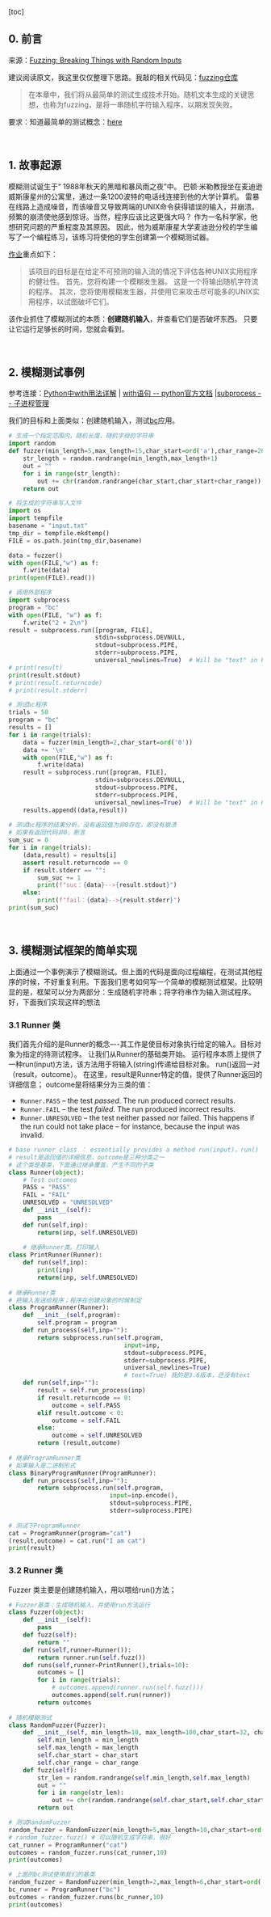 [toc]

## 0. 前言

来源：[Fuzzing: Breaking Things with Random Inputs](https://www.fuzzingbook.org/html/Fuzzer.html)

建议阅读原文，我这里仅仅整理下思路。我敲的相关代码见：[fuzzing仓库](https://github.com/da1234cao/programming-language-entry-record/tree/master/fuzzing)

> 在本章中，我们将从最简单的测试生成技术开始。随机文本生成的关键思想，也称为fuzzing，是将一串随机字符输入程序，以期发现失败。

要求：知道最简单的测试概念：[here](https://blog.csdn.net/sinat_38816924/article/details/110664084)

<br>

## 1. 故事起源

模糊测试诞生于“ 1988年秋天的黑暗和暴风雨之夜”中。 巴顿·米勒教授坐在麦迪逊威斯康星州的公寓里，通过一条1200波特的电话线连接到他的大学计算机。 雷暴在线路上造成噪音，而该噪音又导致两端的UNIX命令获得错误的输入，并崩溃。 频繁的崩溃使他感到惊讶。当然，程序应该比这更强大吗？ 作为一名科学家，他想研究问题的严重程度及其原因。 因此，他为威斯康星大学麦迪逊分校的学生编写了一个编程练习，该练习将使他的学生创建第一个模糊测试器。

[作业](http://pages.cs.wisc.edu/~bart/fuzz/CS736-Projects-f1988.pdf)重点如下：

> 该项目的目标是在给定不可预测的输入流的情况下评估各种UNIX实用程序的健壮性。 首先，您将构建一个模糊发生器。 这是一个将输出随机字符流的程序。 其次，您将使用模糊发生器，并使用它来攻击尽可能多的UNIX实用程序，以试图破坏它们。

该作业抓住了模糊测试的本质：**创建随机输入**，并查看它们是否破坏东西。 只要让它运行足够长的时间，您就会看到。

<br>

## 2. 模糊测试事例

参考连接：[Python中with用法详解](https://www.jellythink.com/archives/530) | [with语句 -- python官方文档](https://docs.python.org/zh-cn/3/reference/compound_stmts.html#with) |[subprocess -- 子进程管理](https://docs.python.org/zh-cn/3/library/subprocess.html)

我们的目标和上面类似：创建随机输入，测试[bc](http://c.biancheng.net/view/2680.html)应用。

```python
# 生成一个指定范围内，随机长度，随机字母的字符串
import random
def fuzzer(min_length=5,max_length=15,char_start=ord('a'),char_range=26):
    str_length = random.randrange(min_length,max_length+1)
    out = ""
    for i in range(str_length):
        out += chr(random.randrange(char_start,char_start+char_range))
    return out

# 将生成的字符串写入文件
import os
import tempfile
basename = "input.txt"
tmp_dir = tempfile.mkdtemp()
FILE = os.path.join(tmp_dir,basename)

data = fuzzer()
with open(FILE,"w") as f:
    f.write(data)
print(open(FILE).read())

# 调用外部程序
import subprocess
program = "bc"
with open(FILE, "w") as f:
    f.write("2 + 2\n")
result = subprocess.run([program, FILE],
                        stdin=subprocess.DEVNULL,
                        stdout=subprocess.PIPE,
                        stderr=subprocess.PIPE,
                        universal_newlines=True)  # Will be "text" in Python 3.7
# print(result)
print(result.stdout)
# print(result.returncode)
# print(result.stderr)

# 测试bc程序
trials = 50
program = "bc"
results = []
for i in range(trials):
    data = fuzzer(min_length=2,char_start=ord('0'))
    data += '\n'
    with open(FILE,"w") as f:
        f.write(data)
    result = subprocess.run([program, FILE],
                        stdin=subprocess.DEVNULL,
                        stdout=subprocess.PIPE,
                        stderr=subprocess.PIPE,
                        universal_newlines=True)  # Will be "text" in Python 3.7
    results.append((data,result))
    
# 测试bc程序的结果分析，没有返回值为非0存在，即没有崩溃
# 如果有返回代码非0，断言
sum_suc = 0
for i in range(trials):
    (data,result) = results[i]
    assert result.returncode == 0
    if result.stderr == "":
        sum_suc += 1
        print(f"suc：{data}-->{result.stdout}")
    else:
        print(f"fail：{data}-->{result.stderr}")
print(sum_suc)
```

<br>

## 3. 模糊测试框架的简单实现

上面通过一个事例演示了模糊测试。但上面的代码是面向过程编程，在测试其他程序的时候，不好重复利用。下面我们思考如何写一个简单的模糊测试框架。比较明显的是，框架可以分为两部分：生成随机字符串；将字符串作为输入测试程序。好，下面我们实现这样的想法

### 3.1 Runner 类

我们首先介绍的是Runner的概念–--其工作是使目标对象执行给定的输入。目标对象为指定的待测试程序。
让我们从Runner的基础类开始。 运行程序本质上提供了一种run(input)方法，该方法用于将输入(string)传递给目标对象。  run()返回一对（result，outcome）。 在这里，result是Runner特定的值，提供了Runner返回的详细信息； outcome是将结果分为三类的值：

* `Runner.PASS` – the test *passed*.  The run produced correct results.
* `Runner.FAIL` – the test *failed*.  The run produced incorrect results.
* `Runner.UNRESOLVED` – the test neither passed nor failed.   This happens if the run could not take place – for instance, because the input was invalid.

```python
# base runner class ： essentially provides a method run(input)，run() returns a pair (result, outcome)
# result是返回值的详细信息，outcome是三种分类之一
# 这个类是基类，下面通过继承覆盖，产生不同的子类
class Runner(object):
    # Test outcomes
    PASS = "PASS"
    FAIL = "FAIL"
    UNRESOLVED = "UNRESOLVED"
    def __init__(self):
        pass
    def run(self,inp):
        return(inp, self.UNRESOLVED)
    
    # 继承Runner类。打印输入
class PrintRunner(Runner):
    def run(self,inp):
        print(inp)
        return(inp, self.UNRESOLVED)
    
# 继承Runner类
# 把输入发送给程序；程序在创建对象的时候制定
class ProgramRunner(Runner):
    def __init__(self,program):
        self.program = program
    def run_process(self,inp=""):
        return subprocess.run(self.program,
                                input=inp,
                                stdout=subprocess.PIPE,
                                stderr=subprocess.PIPE,
                                universal_newlines=True)
                                # text=True) 我的是3.6版本，还没有text
    def run(self,inp=""):
        result = self.run_process(inp)
        if result.returncode == 0:
            outcome = self.PASS
        elif result.outcome < 0:
            outcome = self.FAIL
        else:
            outcome = self.UNRESOLVED
        return (result,outcome)
    
# 继承ProgramRunner类
# 如果输入是二进制形式
class BinaryProgramRunner(ProgramRunner):
    def run_process(self,inp=""):
        return subprocess.run(self.program,
                            input=inp.encode(),
                            stdout=subprocess.PIPE,
                            stderr=subprocess.PIPE)
    
# 测试下ProgramRunner
cat = ProgramRunner(program="cat")
(result,outcome) = cat.run("I am cat")
print(result)
```

### 3.2 Runner 类

Fuzzer 类主要是创建随机输入，用以喂给run()方法；

```python
# Fuzzer基类：生成随机输入，并使用run方法运行
class Fuzzer(object):
    def __init__(self):
        pass
    def fuzz(self):
        return ""
    def run(self,runner=Runner()):
        return runner.run(self.fuzz())
    def runs(self,runner=PrintRunner(),trials=10):
        outcomes = []
        for i in range(trials):
            # outcomes.append(runner.run(self.fuzz()))
            outcomes.append(self.run(runner))
        return outcomes
    
# 随机模糊测试
class RandomFuzzer(Fuzzer):
    def __init__(self, min_length=10, max_length=100,char_start=32, char_range=32):
        self.min_length = min_length
        self.max_length = max_length
        self.char_start = char_start
        self.char_range = char_range
    def fuzz(self):
        str_len = random.randrange(self.min_length,self.max_length)
        out = ""
        for i in range(str_len):
            out += chr(random.randrange(self.char_start,self.char_start + self.char_range))
        return out

# 测试RandomFuzzer
random_fuzzer = RandomFuzzer(min_length=5,max_length=10,char_start=ord('a'),char_range=26)
# random_fuzzer.fuzz() # 可以随机生成字符串，很好
cat_runner = ProgramRunner("cat")
outcomes = random_fuzzer.runs(cat_runner,10)
print(outcomes)
```

```python
# 上面的bc测试使用我们的基类
random_fuzzer = RandomFuzzer(min_length=2,max_length=6,char_start=ord('0'),char_range=10)
bc_runner = ProgramRunner("bc")
outcomes = random_fuzzer.runs(bc_runner,10)
print(outcomes)
```


